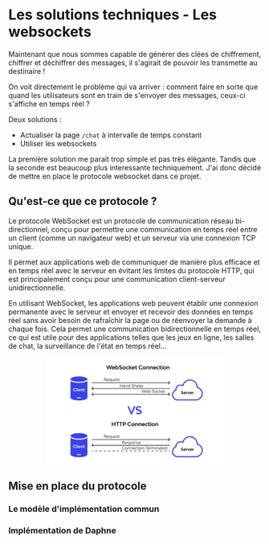 # Les solutions techniques - Les websockets

Maintenant que nous sommes capable de générer des clées de chiffrement, chiffrer et déchiffrer des messages, il s'agirait de pouvoir les transmette au destinaire !

On voit directement le problème qui va arriver : comment faire en sorte que quand les utilisateurs sont en train de s'envoyer des messages, ceux-ci s'affiche en temps réel ?

Deux solutions :
- Actualiser la page `/chat` à intervalle de temps constant
- Utiliser les websockets

La première solution me parait trop simple et pas très élégante. Tandis que la seconde est beaucoup plus interessante techniquement. J'ai donc décidé de mettre en place le protocole websocket dans ce projet.

## Qu'est-ce que ce protocole ?

Le protocole WebSocket est un protocole de communication réseau bi-directionnel, conçu pour permettre une communication en temps réel entre un client (comme un navigateur web) et un serveur via une connexion TCP unique.

Il permet aux applications web de communiquer de manière plus efficace et en temps réel avec le serveur en évitant les limites du protocole HTTP, qui est principalement conçu pour une communication client-serveur unidirectionnelle.

En utilisant WebSocket, les applications web peuvent établir une connexion permanente avec le serveur et envoyer et recevoir des données en temps réel sans avoir besoin de rafraîchir la page ou de réenvoyer la demande à chaque fois. Cela permet une communication bidirectionnelle en temps réel, ce qui est utile pour des applications telles que les jeux en ligne, les salles de chat, la surveillance de l'état en temps réel...

<p align="center" width="100%">
    <img src="images/websocket.png" width="70%">  
</p>



## Mise en place du protocole

### Le modèle d'implémentation commun

### Implémentation de Daphne